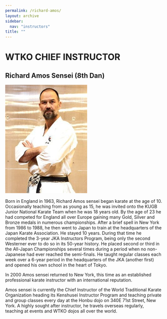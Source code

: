 ```yaml
---
permalink: /richard-amos/
layout: archive
sidebar:
  nav: "instructors"
title: ""
---
```

# WTKO CHIEF INSTRUCTOR

## Richard Amos Sensei (8th Dan)

![Richard Amos Sensei](../assets/images/instructors/Richard-Amos-zcy2.jpg "Richard Amos Sensei")

Born in England in 1963, Richard Amos sensei began karate at the age of 10. Occasionally teaching from as young as 15, he was invited onto the KUGB Junior National Karate Team when he was 18 years old. By the age of 23 he had competed for England all over Europe gaining many Gold, Silver and Bronze medals in numerous championships. After a brief spell in New York from 1986 to 1988, he then went to Japan to train at the headquarters of the Japan Karate Association. He stayed 10 years. During that time he completed the 3-year JKA Instructors Program, being only the second Westerner ever to do so in its 50-year history. He placed second or third in the All-Japan Championships several times during a period when no non-Japanese had ever reached the semi-finals. He taught regular classes each week over a 6-year period in the headquarters of the JKA (another first) and opened his own school in the heart of Tokyo. 

In 2000 Amos sensei returned to New York, this time as an established professional karate instructor with an international reputation.

Amos sensei is currently the Chief Instructor of the World Traditional Karate Organization heading its Kenshusei Instructor Program and teaching private and group classes every day at the Honbu dojo on 340E 71st Street, New York. A highly sought after instructor, he travels overseas regularly, teaching at events and WTKO dojos all over the world.
